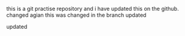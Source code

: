 this is a git practise repository and i have updated this on the github.
changed agian
this was changed in the branch
updated

updated

